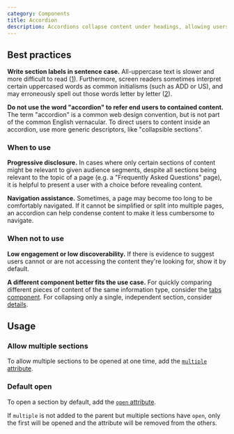```yaml
---
category: Components
title: Accordion
description: Accordions collapse content under headings, allowing users to selectively toggle the content according to their interest.
---
```


<!--twig
{% embed "@tc/includes/example.twig" %}
{% block content %}
<tcds-accordion>
  <tcds-accordion-section label="Example section 1">
    <p>
      Lorem ipsum dolor sit amet, consectetur adipiscing elit, sed do
      eiusmod tempor incididunt ut labore et dolore magna aliqua. Ut
      enim ad minim veniam, quis nostrud exercitation ullamco laboris
      nisi ut aliquip ex ea commodo consequat.
    </p>
  </tcds-accordion-section>
  <tcds-accordion-section label="Example section 2">
    <p>
      Lorem ipsum is simply dummy text of the printing and typesetting
      industry. Lorem ipsum has been the industry's standard dummy text
      ever since the 1500s, when an unknown printer took a galley of 
      type and scrambled it to make a type specimen book.
    </p>
  </tcds-accordion-section>
  <tcds-accordion-section label="Example section 3">
    <p>
      Contrary to popular belief, Lorem Ipsum is not simply random text.
      It has roots in a piece of classical Latin literature from 45 BC,
      making it over two millennia old.
    </p>
  </tcds-accordion-section>
</tcds-accordion>
{% endblock %}
{% endembed %}
twig-->

## Best practices
**Write section labels in sentence case.** All-uppercase text is slower and more difficult to read ([1](https://www.w3.org/TR/low-vision-needs/#capitalization)). Furthermore, screen readers sometimes interpret certain uppercased words as common initialisms (such as ADD or US), and may erroneously spell out those words letter by letter ([2](https://webaim.org/techniques/screenreader/#:~:text=Screen%20readers%20try%20to%20pronounce%20acronyms%2C%20if%20there%20are%20sufficient%20vowels/consonants%20to%20be%20pronounceable.%20Otherwise%2C%20they%20spell%20out%20the%20letters.)).

**Do not use the word "accordion" to refer end users to contained content.** The term "accordion" is a common web design convention, but is not part of the common English vernacular. To direct users to content inside an accordion, use more generic descriptors, like "collapsible sections".

### When to use
**Progressive disclosure.** In cases where only certain sections of content might be relevant to given audience segments, despite all sections being relevant to the topic of a page (e.g. a "Frequently Asked Questions" page), it is helpful to present a user with a choice before revealing content.

**Navigation assistance.** Sometimes, a page may become too long to be comfortably navigated. If it cannot be simplified or split into multiple pages, an accordion can help condense content to make it less cumbersome to navigate.

### When not to use
**Low engagement or low discoverability.** If there is evidence to suggest users cannot or are not accessing the content they're looking for, show it by default.

**A different component better fits the use case.** For quickly comparing different pieces of content of the same information type, consider the [tabs component](/components/tabs). For collapsing only a single, independent section, consider [details](/components/details).

## Usage
### Allow multiple sections
To allow multiple sections to be opened at one time, add the [`multiple` attribute](#multiple-attribute).

<!--twig
{% embed "@tc/includes/example.twig" with {
  line_highlight: "1",
} %}
{% block code %}
<tcds-accordion multiple>
  <tcds-accordion-section label="Multiselectable example 1">
    <p>
      Lorem ipsum dolor sit amet, consectetur adipiscing elit, sed do
      eiusmod tempor incididunt ut labore et dolore magna aliqua. Ut
      enim ad minim veniam, quis nostrud exercitation ullamco laboris
      nisi ut aliquip ex ea commodo consequat.
    </p>
  </tcds-accordion-section>
  <tcds-accordion-section label="Multiselectable example 2">
    <p>
      Lorem ipsum is simply dummy text of the printing and typesetting
      industry. Lorem ipsum has been the industry's standard dummy text
      ever since the 1500s, when an unknown printer took a galley of 
      type and scrambled it to make a type specimen book.
    </p>
  </tcds-accordion-section>
  <tcds-accordion-section label="Multiselectable example 3">
    <p>
      Contrary to popular belief, Lorem Ipsum is not simply random text.
      It has roots in a piece of classical Latin literature from 45 BC,
      making it over two millennia old.
    </p>
  </tcds-accordion-section>
</tcds-accordion>
{% endblock %}
{% block content %}
<tcds-accordion multiple heading-level="4">
  <tcds-accordion-section label="Multiselectable example 1">
    <p>
      Lorem ipsum dolor sit amet, consectetur adipiscing elit, sed do
      eiusmod tempor incididunt ut labore et dolore magna aliqua. Ut
      enim ad minim veniam, quis nostrud exercitation ullamco laboris
      nisi ut aliquip ex ea commodo consequat.
    </p>
  </tcds-accordion-section>
  <tcds-accordion-section label="Multiselectable example 2">
    <p>
      Lorem ipsum is simply dummy text of the printing and typesetting
      industry. Lorem ipsum has been the industry's standard dummy text
      ever since the 1500s, when an unknown printer took a galley of 
      type and scrambled it to make a type specimen book.
    </p>
  </tcds-accordion-section>
  <tcds-accordion-section label="Multiselectable example 3">
    <p>
      Contrary to popular belief, Lorem Ipsum is not simply random text.
      It has roots in a piece of classical Latin literature from 45 BC,
      making it over two millennia old.
    </p>
  </tcds-accordion-section>
</tcds-accordion>
{% endblock %}
{% endembed %}
twig-->

### Default open
To open a section by default, add the [`open` attribute](#open-attribute).

<!--twig
{% embed "@tc/includes/example.twig" with {
  line_highlight: "2",
} %}
{% block code %}
<tcds-accordion>
  <tcds-accordion-section label="Default open example 1" open>
    Lorem ipsum dolor sit amet, consectetur adipiscing elit, sed do
    eiusmod tempor incididunt ut labore et dolore magna aliqua. Ut
    enim ad minim veniam, quis nostrud exercitation ullamco laboris
    nisi ut aliquip ex ea commodo consequat.
  </tcds-accordion-section>
  <tcds-accordion-section label="Default open example 2">
    Lorem ipsum is simply dummy text of the printing and typesetting
    industry. Lorem ipsum has been the industry's standard dummy text
    ever since the 1500s, when an unknown printer took a galley of 
    type and scrambled it to make a type specimen book.
  </tcds-accordion-section>
  <tcds-accordion-section label="Default open example 3">
    Contrary to popular belief, Lorem Ipsum is not simply random text.
    It has roots in a piece of classical Latin literature from 45 BC,
    making it over two millennia old.
  </tcds-accordion-section>
</tcds-accordion>
{% endblock %}
{% block content %}
<tcds-accordion heading-level="4">
  <tcds-accordion-section open label="Default open example 1">
    <p>Lorem ipsum dolor sit amet, consectetur adipiscing elit, sed do
    eiusmod tempor incididunt ut labore et dolore magna aliqua. Ut
    enim ad minim veniam, quis nostrud exercitation ullamco laboris
    nisi ut aliquip ex ea commodo consequat.</p>
  </tcds-accordion-section>
  <tcds-accordion-section label="Default open example 2">
    <p>Lorem ipsum is simply dummy text of the printing and typesetting
    industry. Lorem ipsum has been the industry's standard dummy text
    ever since the 1500s, when an unknown printer took a galley of 
    type and scrambled it to make a type specimen book.</p>
  </tcds-accordion-section>
  <tcds-accordion-section label="Default open example 3">
    <p>Contrary to popular belief, Lorem Ipsum is not simply random text.
    It has roots in a piece of classical Latin literature from 45 BC,
    making it over two millennia old.</p>
  </tcds-accordion-section>
</tcds-accordion>
{% endblock %}
{% endembed %}
twig-->

If `multiple` is not added to the parent but multiple sections have `open`, only the first will be opened and the attribute will be removed from the others.